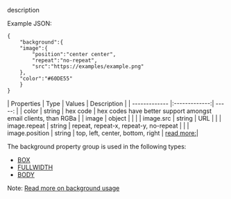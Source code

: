 description

Example JSON:
```
{
    "background":{
    "image":{
        "position":"center center",
        "repeat":"no-repeat",
        "src":"https://examples/example.png"
    },
    "color":"#60DE55"
    }
}
```
| Properties     | Type          | Values   | Description |
| -------------  |:-------------:| -----:   |
| color          | string        | hex code | hex codes have better support amongst email clients, than RGBa |
| image          | object        |          |  |
| image.src      | string        | URL      |  |
| image.repeat   | string        | repeat, repeat-x, repeat-y, no-repeat |  |
| image.position | string        | top, left, center, bottom, right | [read more:](https://developer.mozilla.org/en-US/docs/Web/CSS/background-position)|

The background property group is used in the following types:
 - [BOX](../elements/box.md)
 - [FULLWIDTH](../elements/fullwidth.md)
 - [BODY](../elements/body.md)

 Note: [Read more on background usage](../generator-settings/VMLbackground.md)